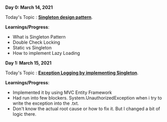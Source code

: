**Day 0: March 14, 2021**

Today's Topic : **[Singleton design pattern](https://github.com/SaiSanthosh97/100DaysOfCode/tree/develop/Singleton%20Pattern)**.

**Learnings/Progress**:
- What is Singleton Pattern
- Double Check Locking
- Static vs Singleton
- How to implement Lazy Loading


**Day 1: March 15, 2021**

Today's Topic : **[Exception Logging by implementing Singleton](https://github.com/SaiSanthosh97/100DaysOfCode/tree/develop/Singleton%20Pattern/EmployeePortal)**.

**Learnings/Progress**:
- Implemented it by using MVC Entity Framework
- Had run into few blockers. System.UnauthorizedException when i try to write the exception into the .txt.
- Don't know the actual root cause or how to fix it. But I changed a bit of logic there.
